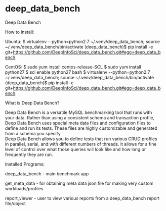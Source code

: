 # deep_data_bench
Deep Data Bench

How to install:

Ubuntu:
$ virtualenv --python=python2.7 ~/.venv/deep_data_bench; source ~/.venv/deep_data_bench/bin/activate
(deep_data_bench)$ pip install -e git+https://github.com/DeepInfoSci/deep_data_bench.git#egg=deep_data_bench

CentOS:
$ sudo yum install centos-release-SCL
$ sudo yum install python27
$ scl enable python27 bash
$ virtualenv --python=python2.7 ~/.venv/deep_data_bench; source ~/.venv/deep_data_bench/bin/activate
(deep_data_bench)$ pip install -e git+https://github.com/DeepInfoSci/deep_data_bench.git#egg=deep_data_bench


What is Deep Data Bench?

Deep Data Bench is a versatile MySQL benchmarking tool that runs with your data. 
Rather than using a consistent schema and transaction profile, Deep Data Bench 
uses special meta data files and configuration files to define and run its tests. These 
files are highly customizable and generated from a schema you specify.  
Deep Data Bench allows you to define tests that run various CRUD profiles in 
parallel, serial, and with different numbers of threads. It allows for a fine level of 
control over what those queries will look like and how long or frequently they are 
run.


Installed Programs:

deep_data_bench  -  main benchmark app

get_meta_data - for obtaining meta data json file for making very custom workloads/profiles

report_viewer -  user to view various reports from a deep_data_bench report file/object




